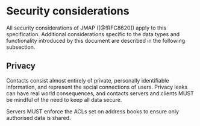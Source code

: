 # Security considerations

All security considerations of JMAP ([@!RFC8620]) apply to this specification. Additional considerations specific to the data types and functionality introduced by this document are described in the following subsection.

## Privacy

Contacts consist almost entirely of private, personally identifiable information, and represent the social connections of users. Privacy leaks can have real world consequences, and contacts servers and clients MUST be mindful of the need to keep all data secure.

Servers MUST enforce the ACLs set on address books to ensure only authorised data is shared.
